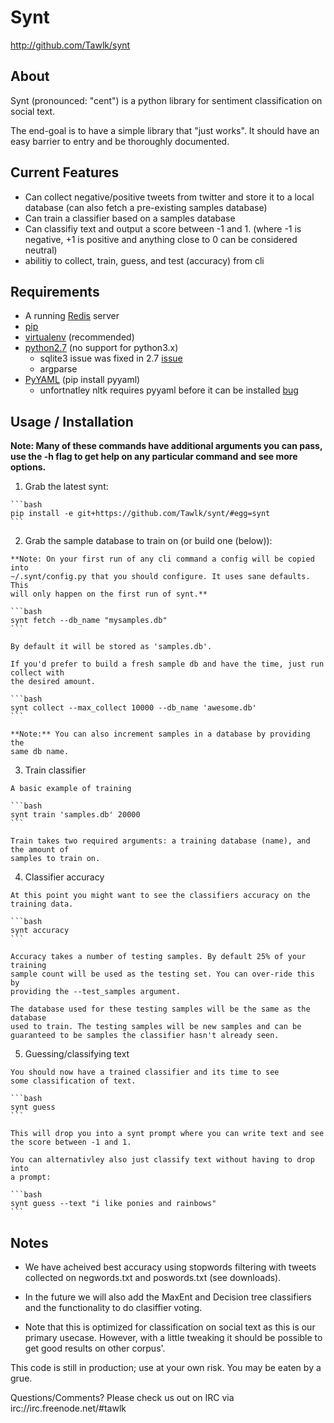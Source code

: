 # Synt #

  <http://github.com/Tawlk/synt>

## About ##

  Synt (pronounced: "cent") is a python library for sentiment
  classification on social text.

  The end-goal is to have a simple library that "just works". It should
  have an easy barrier to entry and be thoroughly documented.


## Current Features ##

  * Can collect negative/positive tweets from twitter and store it to a local
    database (can also fetch a pre-existing samples database)
  * Can train a classifier based on a samples database
  * Can classifiy text and output a score between -1 and 1. (where -1 is
    negative, +1 is positive and anything close to 0 can be considered neutral)
  * abilitiy to collect, train, guess, and test (accuracy) from cli


## Requirements ##

  * A running [Redis](http://redis.io) server
  * [pip](http://www.pip-installer.org/en/latest/index.html)
  * [virtualenv](http://www.virtualenv.org/en/latest/index.html) (recommended)
  * [python2.7](http://www.python.org/getit/releases/2.7/) (no support for
    python3.x)
    * sqlite3 issue was fixed in 2.7 [issue](http://code.google.com/p/pysqlite/source/detail?r=9e3fa82223b89ca4e7f9eadedc1297ab5c3eebd9)
    * argparse
  * [PyYAML](http://pyyaml.org/) (pip install pyyaml)
    * unfortnatley nltk requires pyyaml before it can be installed [bug](http://code.google.com/p/nltk/issues/detail?id=508)


## Usage / Installation ##

**Note: Many of these commands have additional arguments you can pass, use
the -h flag to get help on any particular command and see more options.**

  1. Grab the latest synt:

    ```bash
    pip install -e git+https://github.com/Tawlk/synt/#egg=synt
    ```

  2. Grab the sample database to train on (or build one (below)):

    **Note: On your first run of any cli command a config will be copied into
    ~/.synt/config.py that you should configure. It uses sane defaults. This
    will only happen on the first run of synt.**

    ```bash
    synt fetch --db_name "mysamples.db"
    ```

    By default it will be stored as 'samples.db'.

    If you'd prefer to build a fresh sample db and have the time, just run collect with
    the desired amount.

    ```bash
    synt collect --max_collect 10000 --db_name 'awesome.db'
    ```

    **Note:** You can also increment samples in a database by providing the
    same db name.


  3. Train classifier

    A basic example of training

    ```bash
    synt train 'samples.db' 20000
    ```

    Train takes two required arguments: a training database (name), and the amount of
    samples to train on.


  4. Classifier accuracy

    At this point you might want to see the classifiers accuracy on the
    training data.

    ```bash
    synt accuracy
    ```

    Accuracy takes a number of testing samples. By default 25% of your training
    sample count will be used as the testing set. You can over-ride this by
    providing the --test_samples argument.

    The database used for these testing samples will be the same as the database
    used to train. The testing samples will be new samples and can be
    guaranteed to be samples the classifier hasn't already seen.


  5. Guessing/classifying text

    You should now have a trained classifier and its time to see
    some classification of text.

    ```bash
    synt guess
    ```

    This will drop you into a synt prompt where you can write text and see
    the score between -1 and 1.

    You can alternativley also just classify text without having to drop into
    a prompt:

    ```bash
    synt guess --text "i like ponies and rainbows"
    ```


## Notes ##

  * We have acheived best accuracy using stopwords filtering with tweets collected on
    negwords.txt and poswords.txt (see downloads).

  * In the future we will also add the MaxEnt and Decision tree classifiers and
    the functionality to do clasiffier voting.

  * Note that this is optimized for classification on social text as this is our
    primary usecase. However, with a little tweaking it should be possible to
    get good results on other corpus'.

  This code is still in production; use at your own risk. You may be eaten by a grue.

  Questions/Comments? Please check us out on IRC via irc://irc.freenode.net/#tawlk
